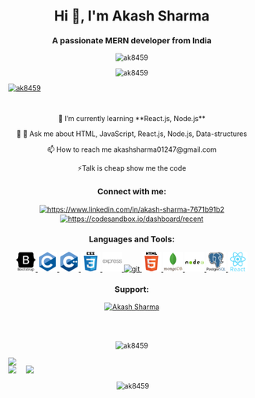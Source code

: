 
<h1 align="center">Hi 👋, I'm Akash Sharma</h1>
<h3 align="center"  >A passionate MERN developer from India</h3>
<p align="center"> <img src="https://res.cloudinary.com/practicaldev/image/fetch/s--z_y4wDUd--/c_imagga_scale,f_auto,fl_progressive,h_420,q_66,w_1000/https://thepracticaldev.s3.amazonaws.com/i/n9b2p3j0h1mdqvms3ogc.gif" alt="ak8459" /> </p> 
<!-- [![MasterHead](https://camo.githubusercontent.com/cae12fddd9d6982901d82580bdf321d81fb299141098ca1c2d4891870827bf17/68747470733a2f2f6d69726f2e6d656469756d2e636f6d2f6d61782f313336302f302a37513379765349765f7430696f4a2d5a2e676966)](https://ak8459.github.io) -->


<p align="center"> <img src="https://komarev.com/ghpvc/?username=ak8459&label=Profile%20views&color=0e75b6&style=flat" alt="ak8459" /> </p>
<!-- <img align="right" alt="coding" width="350" height="200"src="https://camo.githubusercontent.com/5ddf73ad3a205111cf8c686f687fc216c2946a75005718c8da5b837ad9de78c9/68747470733a2f2f7468756d62732e6766796361742e636f6d2f4576696c4e657874446576696c666973682d736d616c6c2e676966"/> -->

<p align="left"> <a href="https://github.com/ryo-ma/github-profile-trophy"><img src="https://github-profile-trophy.vercel.app/?username=ak8459" alt="ak8459" /></a> </p>

<p align="left"> <a href="https://twitter.com/" target="blank"><img src="https://img.shields.io/twitter/follow/?logo=twitter&style=for-the-badge" alt="" /></a> </p>

<p align="center">🌱 I’m currently learning **React.js, Node.js** </p>
<p align="center">🌱 💬 Ask me about HTML, JavaScript, React.js, Node.js, Data-structures</p>
<p align="center">📫 How to reach me <a>akashsharma01247@gmail.com </a> </p>
<p align="center">⚡Talk is cheap show me the code</p>





<h3 align="center">Connect with me:</h3>
<p align="center">
<a href="https://linkedin.com/in/https://www.linkedin.com/in/akash-sharma-7671b91b2" target="blank"><img align="center" src="https://raw.githubusercontent.com/rahuldkjain/github-profile-readme-generator/master/src/images/icons/Social/linked-in-alt.svg" alt="https://www.linkedin.com/in/akash-sharma-7671b91b2" height="30" width="40" /></a>
<a href="https://codesandbox.com/https://codesandbox.io/dashboard/recent" target="blank"><img align="center" src="https://raw.githubusercontent.com/rahuldkjain/github-profile-readme-generator/master/src/images/icons/Social/codesandbox.svg" alt="https://codesandbox.io/dashboard/recent" height="30" width="40" /></a>
</p>

<h3 align="center">Languages and Tools:</h3>
<p align="center"> <a href="https://getbootstrap.com" target="_blank" rel="noreferrer"> <img src="https://raw.githubusercontent.com/devicons/devicon/master/icons/bootstrap/bootstrap-plain-wordmark.svg" alt="bootstrap" width="40" height="40"/> </a> <a href="https://www.cprogramming.com/" target="_blank" rel="noreferrer"> <img src="https://raw.githubusercontent.com/devicons/devicon/master/icons/c/c-original.svg" alt="c" width="40" height="40"/> </a> <a href="https://www.w3schools.com/cpp/" target="_blank" rel="noreferrer"> <img src="https://raw.githubusercontent.com/devicons/devicon/master/icons/cplusplus/cplusplus-original.svg" alt="cplusplus" width="40" height="40"/> </a> <a href="https://www.w3schools.com/css/" target="_blank" rel="noreferrer"> <img src="https://raw.githubusercontent.com/devicons/devicon/master/icons/css3/css3-original-wordmark.svg" alt="css3" width="40" height="40"/> </a> <a href="https://expressjs.com" target="_blank" rel="noreferrer"> <img src="https://raw.githubusercontent.com/devicons/devicon/master/icons/express/express-original-wordmark.svg" alt="express" width="40" height="40"/> </a> <a href="https://git-scm.com/" target="_blank" rel="noreferrer"> <img src="https://www.vectorlogo.zone/logos/git-scm/git-scm-icon.svg" alt="git" width="40" height="40"/> </a> <a href="https://www.w3.org/html/" target="_blank" rel="noreferrer"> <img src="https://raw.githubusercontent.com/devicons/devicon/master/icons/html5/html5-original-wordmark.svg" alt="html5" width="40" height="40"/> </a> <a href="https://www.mongodb.com/" target="_blank" rel="noreferrer"> <img src="https://raw.githubusercontent.com/devicons/devicon/master/icons/mongodb/mongodb-original-wordmark.svg" alt="mongodb" width="40" height="40"/> </a> <a href="https://nodejs.org" target="_blank" rel="noreferrer"> <img src="https://raw.githubusercontent.com/devicons/devicon/master/icons/nodejs/nodejs-original-wordmark.svg" alt="nodejs" width="40" height="40"/> </a> <a href="https://www.postgresql.org" target="_blank" rel="noreferrer"> <img src="https://raw.githubusercontent.com/devicons/devicon/master/icons/postgresql/postgresql-original-wordmark.svg" alt="postgresql" width="40" height="40"/> </a> <a href="https://reactjs.org/" target="_blank" rel="noreferrer"> <img src="https://raw.githubusercontent.com/devicons/devicon/master/icons/react/react-original-wordmark.svg" alt="react" width="40" height="40"/> </a> </p>

<h3 align="center"  >Support:</h3>
<p align="center"><a href="https://www.buymeacoffee.com/Akash Sharma"> <img  src="https://cdn.buymeacoffee.com/buttons/v2/default-yellow.png" height="50" width="210" alt="Akash Sharma" /></a></p><br><be><br>

<p align="center" ><img  src="https://github-readme-stats.vercel.app/api/top-langs?username=ak8459&show_icons=true&locale=en&layout=compact" alt="ak8459" /></p>

  <img  align="center" class="img" src="https://github-readme-streak-stats.herokuapp.com?user=ak8459&theme=transparent&border_radius=4.4&type=png" />

<div class='container'>
<img style="height: auto; width: 55%;" class="img" src="https://github-readme-streak-stats.herokuapp.com?user=ak8459&theme=transparent&border_radius=4.4&type=png" />
&nbsp;
&nbsp;
<img style="height: auto; width: 40%;" class="img" src="https://github-readme-stats.vercel.app/api/top-langs?username=ak8459&show_icons=true&locale=en&layout=compact" /></div>
</div>


  
<p align="center" >&nbsp;<img  src="https://github-readme-stats.vercel.app/api?username=ak8459&show_icons=true&locale=en" alt="ak8459" /></p>



